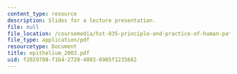 ```yaml
---
content_type: resource
description: Slides for a lecture presentation.
file: null
file_location: /coursemedia/hst-035-principle-and-practice-of-human-pathology-spring-2003/f2029708f1b4272040836965f1235662_epithelium_2003.pdf
file_type: application/pdf
resourcetype: Document
title: epithelium_2003.pdf
uid: f2029708-f1b4-2720-4083-6965f1235662
---
```

